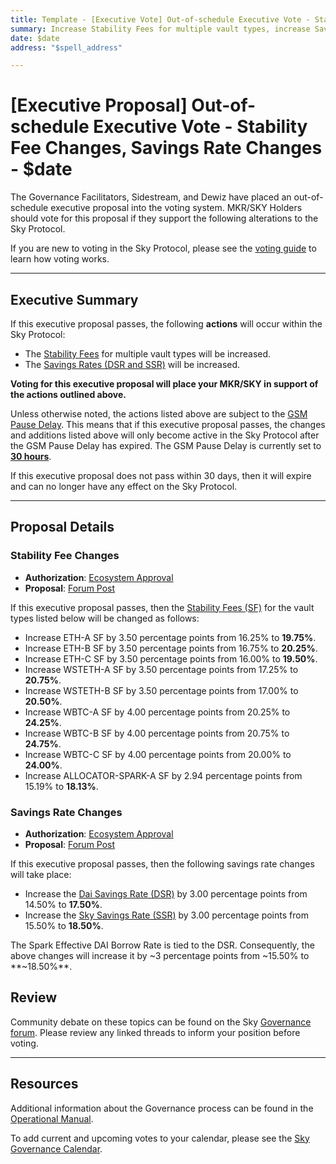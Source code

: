 ```yaml
---
title: Template - [Executive Vote] Out-of-schedule Executive Vote - Stability Fee Changes, Savings Rate Changes - $date
summary: Increase Stability Fees for multiple vault types, increase Savings Rates.
date: $date
address: "$spell_address"

---
```

# [Executive Proposal] Out-of-schedule Executive Vote - Stability Fee Changes, Savings Rate Changes - $date

The Governance Facilitators, Sidestream, and Dewiz have placed an out-of-schedule executive proposal into the voting system. MKR/SKY Holders should vote for this proposal if they support the following alterations to the Sky Protocol.

If you are new to voting in the Sky Protocol, please see the [voting guide](https://manual.makerdao.com/governance/voting-in-makerdao/on-chain-governance) to learn how voting works.

---

## Executive Summary

If this executive proposal passes, the following **actions** will occur within the Sky Protocol:

- The [Stability Fees](https://sky-atlas.powerhouse.io/#A.3.8.1.1.2.3_Stability_Fee-67e40a3b-f1c2-4dc6-b502-2affeab0b232|57eaf45219bea3b430c2) for multiple vault types will be increased.
- The [Savings Rates (DSR and SSR)](https://sky-atlas.powerhouse.io/A.4.3.1_Savings_Rates/5586fe33-b0af-41f0-9629-b1716c7c0967%7Cb3417d54) will be increased.

**Voting for this executive proposal will place your MKR/SKY in support of the actions outlined above.**

Unless otherwise noted, the actions listed above are subject to the [GSM Pause Delay](https://sky-atlas.powerhouse.io/#A.1.8.2.1_Pause_Delay-a98b8227-95f6-4711-9d8d-f52cbc6ad2d0|0db30758e055). This means that if this executive proposal passes, the changes and additions listed above will only become active in the Sky Protocol after the GSM Pause Delay has expired. The GSM Pause Delay is currently set to [**30 hours**](https://sky-atlas.powerhouse.io/#A.1.8.2.1.2_Pause_Delay_Current_Value-09d2514b-3169-4755-a654-2c774456980d|0db30758e055d2d0).

If this executive proposal does not pass within 30 days, then it will expire and can no longer have any effect on the Sky Protocol.

---

## Proposal Details

### Stability Fee Changes

- **Authorization**: [Ecosystem Approval](https://forum.sky.money/t/out-of-schedule-executive-proposal-stability-scope-parameter-changes-19-sfs-dsr-ssr-spark-effective-dai-borrow-rate-spark-liquidity-layer/25648/2)
- **Proposal**: [Forum Post](https://forum.sky.money/t/out-of-schedule-executive-proposal-stability-scope-parameter-changes-19-sfs-dsr-ssr-spark-effective-dai-borrow-rate-spark-liquidity-layer/25648)

If this executive proposal passes, then the [Stability Fees (SF)](https://sky-atlas.powerhouse.io/#A.3.8.1.1.2.3_Stability_Fee-67e40a3b-f1c2-4dc6-b502-2affeab0b232|57eaf45219bea3b430c2) for the vault types listed below will be changed as follows:

- Increase ETH-A SF by 3.50 percentage points from 16.25% to **19.75%**.
- Increase ETH-B SF by 3.50 percentage points from 16.75% to **20.25%**.
- Increase ETH-C SF by 3.50 percentage points from 16.00% to **19.50%**.
- Increase WSTETH-A SF by 3.50 percentage points from 17.25% to **20.75%**.
- Increase WSTETH-B SF by 3.50 percentage points from 17.00% to **20.50%**.
- Increase WBTC-A SF by 4.00 percentage points from 20.25% to **24.25%**.
- Increase WBTC-B SF by 4.00 percentage points from 20.75% to **24.75%**.
- Increase WBTC-C SF by 4.00 percentage points from 20.00% to **24.00%**.
- Increase ALLOCATOR-SPARK-A SF by 2.94 percentage points from 15.19% to **18.13%**.

### Savings Rate Changes

- **Authorization**: [Ecosystem Approval](https://forum.sky.money/t/out-of-schedule-executive-proposal-stability-scope-parameter-changes-19-sfs-dsr-ssr-spark-effective-dai-borrow-rate-spark-liquidity-layer/25648/2)
- **Proposal**: [Forum Post](https://forum.sky.money/t/out-of-schedule-executive-proposal-stability-scope-parameter-changes-19-sfs-dsr-ssr-spark-effective-dai-borrow-rate-spark-liquidity-layer/25648)

If this executive proposal passes, then the following savings rate changes will take place:

- Increase the [Dai Savings Rate (DSR)](https://sky-atlas.powerhouse.io/A.3.2.2.2_Dai_Savings_Rate/8e289e71-7ec5-4ce5-8d4d-41aab7a50f53|57eab733e951) by 3.00 percentage points from 14.50% to **17.50%**.
- Increase the [Sky Savings Rate (SSR)](https://sky-atlas.powerhouse.io/A.3.2.2.3_Sky_Savings_Rate/73d91126-21c9-4e8a-bedf-8a51a432bb59|57eab733e951) by 3.00 percentage points from 15.50% to **18.50%**.

The Spark Effective DAI Borrow Rate is tied to the DSR. Consequently, the above changes will increase it by ~3 percentage points from ~15.50% to **~18.50%**.

## Review

Community debate on these topics can be found on the Sky [Governance forum](https://forum.sky.money). Please review any linked threads to inform your position before voting.

---

## Resources

Additional information about the Governance process can be found in the [Operational Manual](https://manual.makerdao.com).

To add current and upcoming votes to your calendar, please see the [Sky Governance Calendar](https://manual.makerdao.com/makerdao/calendars/governance-calendar).
